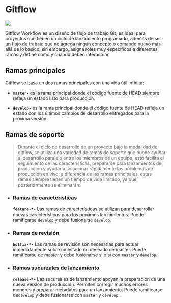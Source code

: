 # Gitflow

![](https://ws001.sspa.juntadeandalucia.es/unifica/documents/1912026/21060440/image2017-3-22+12-25-43.png/a252c84b-b427-41bf-9b81-b0dd971757b4?t=1497250956690)


Gitflow Workflow es un diseño de flujo de trabajo Git; es ideal para proyectos que tienen un ciclo de lanzamiento programado, ademas de ser un flujo de trabajo que no agrega ningún concepto o comando nuevo más allá de lo basico, sin embargo, asigna roles muy específicos a diferentes ramas y define cómo y cuándo deben interactuar.

## Ramas principales
 Gitflow se basa en dos ramas principales con una vida útil infinita: 

- **`master-`** es la rama principal donde el código fuente de HEAD siempre refleja un estado listo para producción.

- **`develop-`** es la rama principal donde el código fuente de HEAD refleja un estado con los últimos cambios de desarrollo entregados para la próxima versión 

## Ramas de soporte
> Durante el ciclo de desarrollo de un proyecto bajo la modalidad de gitflow, se utiliza una variedad de ramas de soporte que puede ayudar al desarrollo paralelo entre los miembros de un equipo, esto facilita el seguimiento de las características, prepararse para lanzamientos de producción y ayudar a solucionar rápidamente los problemas de producción en vivo; a diferencia de las ramas principales, estas ramas siempre tienen un tiempo de vida limitado, ya que posteriormente se eliminarán: 

- ### Ramas de caracteristicas
    **`feature-*-`** Las ramas de características se utilizan para desarrollar nuevas características para los próximos lanzamientos. Puede ramificarse `develop` y debe fusionarse `develop`. 

- ### Ramas de revisión
    **`hotfix-*-`** Las ramas de revisión son necesarias para actuar inmediatamente sobre un estado no deseado de master. Puede ramificarse de master y debe fusionarse si o si con `master` y `develop`. 

- ### Ramas sucurzales de lanzamiento
    **`release-*-`** Las sucursales de lanzamiento apoyan la preparación de una nueva versión de producción. Permiten corregir muchos errores menores y preparar metadatos para un lanzamiento. Puede ramificarse de`develop` y debe fusionarse con `master` y `develop`.

